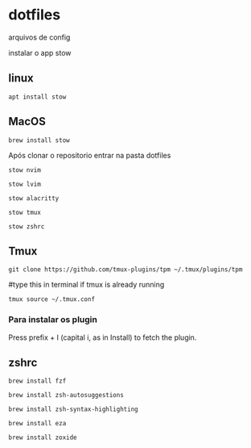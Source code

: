 # dotfiles
arquivos de config 

instalar o app stow 

## linux 

`apt install stow`


## MacOS

`brew install stow` 



Após clonar o repositorio entrar na pasta dotfiles

`stow nvim`

`stow lvim`

`stow alacritty`

`stow tmux`

`stow zshrc`



## Tmux

`git clone https://github.com/tmux-plugins/tpm ~/.tmux/plugins/tpm`

#type this in terminal if tmux is already running

`tmux source ~/.tmux.conf`

### Para instalar os plugin

Press prefix + I (capital i, as in Install) to fetch the plugin.


## zshrc

`brew install fzf`

`brew install zsh-autosuggestions`

`brew install zsh-syntax-highlighting`

`brew install eza`

`brew install zoxide`



